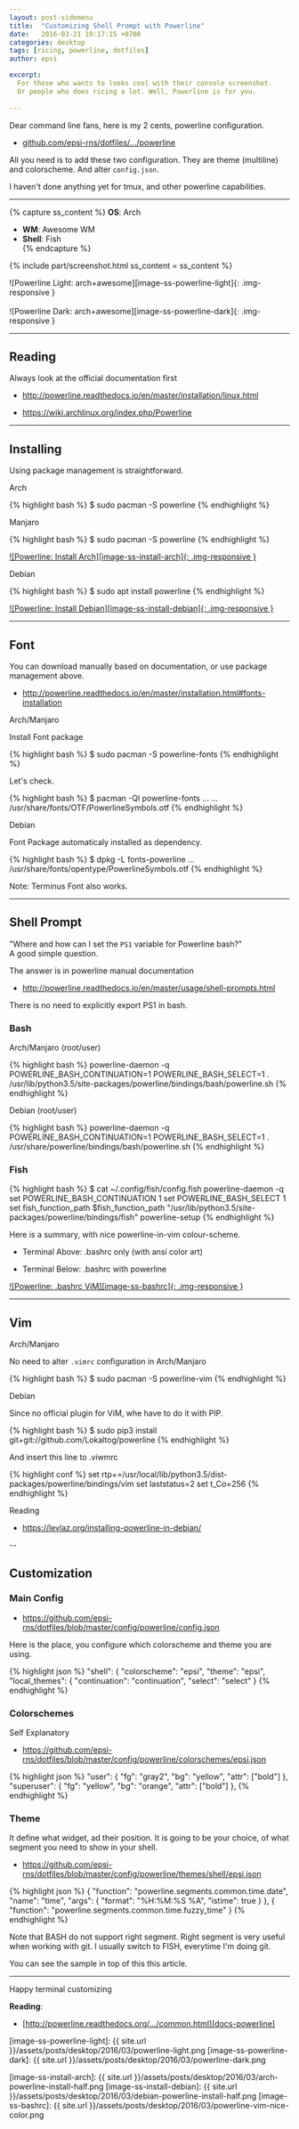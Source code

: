 ```yaml
---
layout: post-sidemenu
title:  "Customizing Shell Prompt with Powerline"
date:   2016-03-21 19:17:15 +0700
categories: desktop
tags: [ricing, powerline, dotfiles]
author: epsi

excerpt: 
  For those who wants to looks cool with their console screenshot.
  Or people who does ricing a lot. Well, Powerline is for you.
  
---
```


Dear command line fans, here is my 2 cents, powerline configuration.<br/>

* [github.com/epsi-rns/dotfiles/.../powerline][dotfiles-powerline]

All you need is to add these two configuration. They are theme (multiline) and colorscheme. 
And alter <code class="code-file">config.json</code>.<br/>

I haven't done anything yet for tmux, and other powerline capabilities.<br/>

-- -- --

{% capture ss_content %}
<strong>OS</strong>: Arch<br/>
  + <strong>WM</strong>: Awesome WM<br/>
  + <strong>Shell</strong>: Fish<br/>
{% endcapture %}

{% include part/screenshot.html ss_content = ss_content %}

![Powerline Light: arch+awesome][image-ss-powerline-light]{: .img-responsive }
<br/><br/>
![Powerline Dark: arch+awesome][image-ss-powerline-dark]{: .img-responsive }

-- -- --

## Reading

Always look at the official documentation first

* <http://powerline.readthedocs.io/en/master/installation/linux.html>

* <https://wiki.archlinux.org/index.php/Powerline>

-- -- --

## Installing

Using package management is straightforward.

Arch

{% highlight bash %}
$ sudo pacman -S powerline
{% endhighlight %}

Manjaro

{% highlight bash %}
$ sudo pacman -S powerline
{% endhighlight %}

[![Powerline: Install Arch][image-ss-install-arch]{: .img-responsive }][picasa-ss-install-arch]

Debian

{% highlight bash %}
$ sudo apt install powerline
{% endhighlight %}

[![Powerline: Install Debian][image-ss-install-debian]{: .img-responsive }][picasa-ss-install-debian]

-- -- --

## Font

You can download manually based on documentation,
or use package management above.

* <http://powerline.readthedocs.io/en/master/installation.html#fonts-installation>

Arch/Manjaro

Install Font package

{% highlight bash %}
$ sudo pacman -S powerline-fonts
{% endhighlight %}

Let's check.

{% highlight bash %}
$ pacman -Ql powerline-fonts
...
... /usr/share/fonts/OTF/PowerlineSymbols.otf
{% endhighlight %}

Debian

Font Package automaticaly installed as dependency.

{% highlight bash %}
$ dpkg -L fonts-powerline
...
/usr/share/fonts/opentype/PowerlineSymbols.otf
{% endhighlight %}


Note: Terminus Font also works.

-- -- --

## Shell Prompt


"Where and how can I set the <code>PS1</code> variable for Powerline bash?"<br/>
A good simple question.

The answer is in powerline manual documentation

* <http://powerline.readthedocs.io/en/master/usage/shell-prompts.html>

There is no need to explicitly export PS1 in bash.

### Bash

Arch/Manjaro (root/user)

{% highlight bash %}
powerline-daemon -q
POWERLINE_BASH_CONTINUATION=1
POWERLINE_BASH_SELECT=1
. /usr/lib/python3.5/site-packages/powerline/bindings/bash/powerline.sh
{% endhighlight %}

Debian (root/user)

{% highlight bash %}
powerline-daemon -q
POWERLINE_BASH_CONTINUATION=1
POWERLINE_BASH_SELECT=1
. /usr/share/powerline/bindings/bash/powerline.sh
{% endhighlight %}

### Fish

{% highlight bash %}
$ cat ~/.config/fish/config.fish 
powerline-daemon -q
set POWERLINE_BASH_CONTINUATION 1
set POWERLINE_BASH_SELECT 1
set fish_function_path $fish_function_path "/usr/lib/python3.5/site-packages/powerline/bindings/fish"
powerline-setup
{% endhighlight %}


Here is a summary, with nice powerline-in-vim colour-scheme.

* Terminal Above: .bashrc only (with ansi color art)

* Terminal Below: .bashrc with powerline

[![Powerline: .bashrc ViM][image-ss-bashrc]{: .img-responsive }][picasa-ss-bashrc]

-- -- --

## Vim

Arch/Manjaro

No need to alter <code class="code-file">.vimrc</code> configuration in Arch/Manjaro

{% highlight bash %}
$ sudo pacman -S powerline-vim
{% endhighlight %}

Debian

Since no official plugin for ViM, whe have to do it with PIP.

{% highlight bash %}
$ sudo pip3 install git+git://github.com/Lokaltog/powerline
{% endhighlight %}

And insert this line to .viwmrc

{% highlight conf %}
set rtp+=/usr/local/lib/python3.5/dist-packages/powerline/bindings/vim
set laststatus=2
set t_Co=256
{% endhighlight %}

Reading

* <https://levlaz.org/installing-powerline-in-debian/>

--

## Customization

### Main Config

* <https://github.com/epsi-rns/dotfiles/blob/master/config/powerline/config.json>

Here is the place, you configure which colorscheme and theme you are using.

{% highlight json %}
	"shell": {
		"colorscheme": "epsi",
		"theme": "epsi",
		"local_themes": {
			"continuation": "continuation",
			"select": "select"
		}
{% endhighlight %}

### Colorschemes

Self Explanatory

* https://github.com/epsi-rns/dotfiles/blob/master/config/powerline/colorschemes/epsi.json

{% highlight json %}
		"user":      { "fg": "gray2", "bg": "yellow", "attr": ["bold"] },
		"superuser": { "fg": "yellow", "bg": "orange", "attr": ["bold"] },
{% endhighlight %}

### Theme

It define what widget, ad their position.
It is going to be your choice,
of what segment you need to show 
in your shell.

* https://github.com/epsi-rns/dotfiles/blob/master/config/powerline/themes/shell/epsi.json

{% highlight json %}
	{
		"function": "powerline.segments.common.time.date",
		"name": "time",
		"args": {
			"format": "%H:%M:%S %A",
			"istime": true
		}
	},
	{
		"function": "powerline.segments.common.time.fuzzy_time"
	}
{% endhighlight %}

Note that BASH do not support right segment.
Right segment is very useful when working with git.
I usually switch to FISH, everytime I'm doing git.

You can see the sample in top of this this article.

-- -- --

Happy terminal customizing




**Reading**:<br/>
* [http://powerline.readthedocs.org/.../common.html][docs-powerline]

[//]: <> ( -- -- -- links below -- -- -- )

[docs-powerline]: http://powerline.readthedocs.org/en/master/configuration/segments/common.html
[dotfiles-powerline]: https://github.com/epsi-rns/dotfiles/tree/master/config/powerline

[image-ss-powerline-light]: {{ site.url }}/assets/posts/desktop/2016/03/powerline-light.png
[image-ss-powerline-dark]: {{ site.url }}/assets/posts/desktop/2016/03/powerline-dark.png

[image-ss-install-arch]: {{ site.url }}/assets/posts/desktop/2016/03/arch-powerline-install-half.png
[image-ss-install-debian]: {{ site.url }}/assets/posts/desktop/2016/03/debian-powerline-install-half.png
[image-ss-bashrc]: {{ site.url }}/assets/posts/desktop/2016/03/powerline-vim-nice-color.png

[picasa-ss-install-arch]: https://lh3.googleusercontent.com/-5HDOFeX7rTk/V4yhgH5wXKI/AAAAAAAAAdg/FMQ856Zp2pccQGy2EmkQdtgJKML2YXu_ACCo/s0/arch-powerline-install-full.png
[picasa-ss-install-debian]: https://lh3.googleusercontent.com/-HsS_CbVRPyk/V4yhfisf3HI/AAAAAAAAAdc/wkJg8Z8VC7oMUZLk0-oqNRSLOPDdGV-JwCCo/s0/debian-powerline-install-full.png
[picasa-ss-bashrc]: https://lh3.googleusercontent.com/-HeHkJxR-uF0/V4ykY0LGR3I/AAAAAAAAAds/K9lF82OGFZ09DzTptgh6fmxDXVsk0AjNACCo/s0/powerline-vim-nice-color.png
